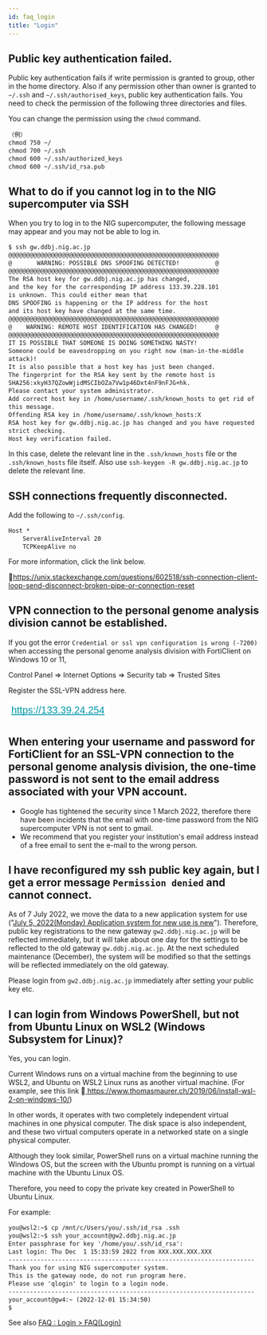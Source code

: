 ```yaml
---
id: faq_login
title: "Login"
---
```



## Public key authentication failed.

Public key authentication fails if write permission is granted to group, other in the home directory.
Also if any permission other than owner is granted to `~/.ssh` and `~/.ssh/authorised_keys`, public key authentication fails.
You need to check the permission of the following three directories and files.

You can change the permission using the `chmod` command.

```
（例）
chmod 750 ~/
chmod 700 ~/.ssh
chmod 600 ~/.ssh/authorized_keys
chmod 600 ~/.ssh/id_rsa.pub
```


## What to do if you cannot log in to the NIG supercomputer via SSH

When you try to log in to the NIG supercomputer, the following message may appear and you may not be able to log in.

```
$ ssh gw.ddbj.nig.ac.jp
@@@@@@@@@@@@@@@@@@@@@@@@@@@@@@@@@@@@@@@@@@@@@@@@@@@@@@@@@@@
@       WARNING: POSSIBLE DNS SPOOFING DETECTED!          @
@@@@@@@@@@@@@@@@@@@@@@@@@@@@@@@@@@@@@@@@@@@@@@@@@@@@@@@@@@@
The RSA host key for gw.ddbj.nig.ac.jp has changed,
and the key for the corresponding IP address 133.39.228.101
is unknown. This could either mean that
DNS SPOOFING is happening or the IP address for the host
and its host key have changed at the same time.
@@@@@@@@@@@@@@@@@@@@@@@@@@@@@@@@@@@@@@@@@@@@@@@@@@@@@@@@@@@
@    WARNING: REMOTE HOST IDENTIFICATION HAS CHANGED!     @
@@@@@@@@@@@@@@@@@@@@@@@@@@@@@@@@@@@@@@@@@@@@@@@@@@@@@@@@@@@
IT IS POSSIBLE THAT SOMEONE IS DOING SOMETHING NASTY!
Someone could be eavesdropping on you right now (man-in-the-middle attack)!
It is also possible that a host key has just been changed.
The fingerprint for the RSA key sent by the remote host is
SHA256:xkyH37QZowWjidMSCIbOZa7Vw1p46Dxt4nF9nFJG+hk.
Please contact your system administrator.
Add correct host key in /home/username/.ssh/known_hosts to get rid of this message.
Offending RSA key in /home/username/.ssh/known_hosts:X
RSA host key for gw.ddbj.nig.ac.jp has changed and you have requested strict checking.
Host key verification failed.
```

In this case, delete the relevant line in the `.ssh/known_hosts` file or the `.ssh/known_hosts` file itself.
Also use `ssh-keygen -R gw.ddbj.nig.ac.jp` to delete the relevant line.


## SSH connections frequently disconnected.


Add the following to `~/.ssh/config`.

```
Host *
    ServerAliveInterval 20
    TCPKeepAlive no
```

For more information, click the link below.

&#x1f517;<u>https://unix.stackexchange.com/questions/602518/ssh-connection-client-loop-send-disconnect-broken-pipe-or-connection-reset</u>



## VPN connection to the personal genome analysis division cannot be established.

If you got the error `Credential or ssl vpn configuration is wrong (-7200)` when accessing the personal genome analysis division with FortiClient on Windows 10 or 11,

Control Panel => Internet Options => Security tab => Trusted Sites

Register the SSL-VPN address here.

![](faq_pg-vpn.png)



## When entering your username and password for FortiClient for an SSL-VPN connection to the personal genome analysis division, the one-time password is not sent to the email address associated with your VPN account.

- Google has tightened the security since 1 March 2022, therefore there have been incidents that the email with one-time password from the NIG supercomputer VPN is not sent to gmail.
- We recommend that you register your institution's email address instead of a free email to sent the e-mail to the wrong person.


## I have reconfigured my ssh public key again, but I get a error message `Permission denied` and cannot connect.

As of 7 July 2022, we move the data to a new application system for use ("[<u>July 5, 2022(Monday) Application system for new use is new</u>](/en/blog/2022-07-05-news_NewApp)").
Therefore, public key registrations to the new gateway `gw2.ddbj.nig.ac.jp` will be reflected immediately, but it will take about one day for the settings to be reflected to the old gateway `gw.ddbj.nig.ac.jp`.
At the next scheduled maintenance (December), the system will be modified so that the settings will be reflected immediately on the old gateway.

Please login from `gw2.ddbj.nig.ac.jp` immediately after setting your public key etc.


## I can login from Windows PowerShell, but not from Ubuntu Linux on WSL2 (Windows Subsystem for Linux)?


Yes, you can login.

Current Windows runs on a virtual machine from the beginning to use WSL2, and Ubuntu on WSL2
Linux runs as another virtual machine. (For example, see this link &#x1f517;<u>
https://www.thomasmaurer.ch/2019/06/install-wsl-2-on-windows-10/</u>)

In other words, it operates with two completely independent virtual machines in one physical computer.
The disk space is also independent, and these two virtual computers operate in a networked state on a single physical computer.

Although they look similar, PowerShell runs on a virtual machine running the Windows OS, but the screen with the Ubuntu prompt is running on a virtual machine with the Ubuntu Linux OS.

Therefore, you need to copy the private key created in PowerShell to Ubuntu Linux.

For example:
```
you@wsl2:~$ cp /mnt/c/Users/you/.ssh/id_rsa .ssh
you@wsl2:~$ ssh your_account@gw2.ddbj.nig.ac.jp
Enter passphrase for key '/home/you/.ssh/id_rsa':
Last login: Thu Dec  1 15:33:59 2022 from XXX.XXX.XXX.XXX
---------------------------------------------------------------------
Thank you for using NIG supercomputer system.
This is the gateway node, do not run program here.
Please use 'qlogin' to login to a login node.
---------------------------------------------------------------------
your_account@gw4:~ (2022-12-01 15:34:50)
$
```

See also [<u>FAQ : Login > FAQ(Login)</u>](/faq/faq_login/)
